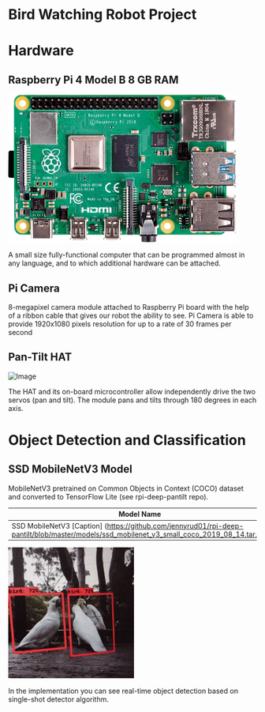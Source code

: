 # Bird Watching Robot Project


# Hardware 

## Raspberry Pi 4 Model B 8 GB RAM
![Image](rasp_pi_4_b_03_anw.png)

A small size fully-functional computer that can be programmed almost in any language, and to which additional hardware can be attached.

## Pi Camera

8-megapixel camera module attached to Raspberry Pi board with the help of a ribbon cable that gives our robot the ability to see. 
Pi Camera is able to provide 1920x1080 pixels resolution for up to a rate of 30 frames per second

## Pan-Tilt HAT 

![Image](20210218_150350.gif)

The HAT and its on-board microcontroller allow independently drive the two servos (pan and tilt). 
The module pans and tilts through 180 degrees in each axis.


# Object Detection and Classification 

## SSD MobileNetV3 Model

MobileNetV3 pretrained on Common Objects in Context (COCO) dataset and converted to TensorFlow Lite (see rpi-deep-pantilt repo). 

| Model Name        | Description   |
| ----------------  | ------------- |
| SSD MobileNetV3 [Caption] (https://github.com/jennyrud01/rpi-deep-pantilt/blob/master/models/ssd_mobilenet_v3_small_coco_2019_08_14.tar.gz)  | Content Cell  |


![Image](birds.gif)

In the implementation you can see real-time object detection based on single-shot detector algorithm. 
